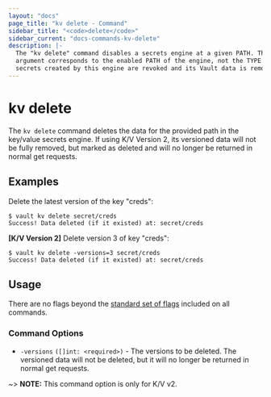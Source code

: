 ```yaml
---
layout: "docs"
page_title: "kv delete - Command"
sidebar_title: "<code>delete</code>"
sidebar_current: "docs-commands-kv-delete"
description: |-
  The "kv delete" command disables a secrets engine at a given PATH. The
  argument corresponds to the enabled PATH of the engine, not the TYPE! All
  secrets created by this engine are revoked and its Vault data is removed.
---
```


# kv delete

The `kv delete` command deletes the data for the provided path in
the key/value secrets engine. If using K/V Version 2, its versioned data will
not be fully removed, but marked as deleted and will no longer be returned in
normal get requests.

## Examples

Delete the latest version of the key "creds":

```text
$ vault kv delete secret/creds
Success! Data deleted (if it existed) at: secret/creds
```

**[K/V Version 2]** Delete version 3 of key "creds":

```text
$ vault kv delete -versions=3 secret/creds
Success! Data deleted (if it existed) at: secret/creds
```

## Usage

There are no flags beyond the [standard set of flags](/docs/commands/index.html)
included on all commands.


### Command Options

- `-versions` `([]int: <required>)` - The versions to be deleted. The versioned
data will not be deleted, but it will no longer be returned in normal get
requests.

~> **NOTE:** This command option is only for K/V v2.
